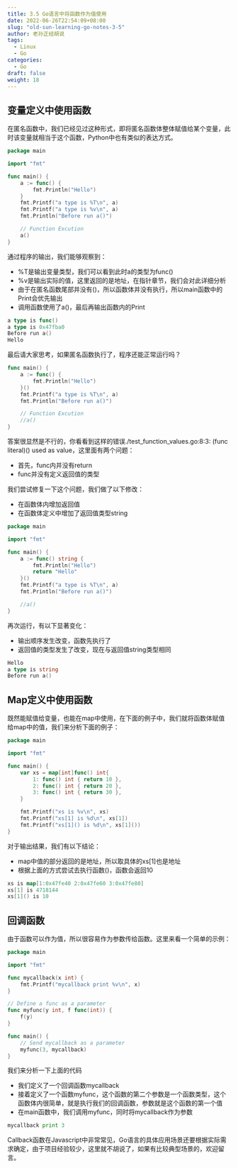 ```yaml
---
title: 3.5 Go语言中将函数作为值使用
date: 2022-06-26T22:54:09+08:00
slug: "old-sun-learning-go-notes-3-5"
author: 老孙正经胡说
tags:
  - Linux
  - Go
categories:
  - Go
draft: false
weight: 18
---
```


## 变量定义中使用函数

在匿名函数中，我们已经见过这种形式，即将匿名函数体整体赋值给某个变量，此时该变量就相当于这个函数，Python中也有类似的表达方式。

```go
package main

import "fmt"

func main() {
	a := func() {
		fmt.Println("Hello")
	}
    fmt.Printf("a type is %T\n", a)
    fmt.Printf("a type is %v\n", a)
    fmt.Println("Before run a()")

    // Function Excution
	a()
}
```

通过程序的输出，我们能够观察到：

- %T是输出变量类型，我们可以看到此时a的类型为func()
- %v是输出实际的值，这里返回的是地址，在指针章节，我们会对此详细分析
- 由于在匿名函数尾部并没有()，所以函数体并没有执行，所以main函数中的Print会优先输出
- 调用函数使用了a()，最后再输出函数内的Print

```go
a type is func()
a type is 0x47fba0
Before run a()
Hello
```

最后请大家思考，如果匿名函数执行了，程序还能正常运行吗？

```go
func main() {
    a := func() {
        fmt.Println("Hello")
    }()
    fmt.Printf("a type is %T\n", a)
    fmt.Println("Before run a()")

    // Function Excution
    //a()
}
```

答案很显然是不行的，你看看到这样的错误./test_function_values.go:8:3: (func literal)() used as value，这里面有两个问题：

- 首先，func内并没有return
- func并没有定义返回值的类型

我们尝试修复一下这个问题，我们做了以下修改：

- 在函数体内增加返回值
- 在函数体定义中增加了返回值类型string

```go
package main

import "fmt"

func main() {
	a := func() string {
		fmt.Println("Hello")
        return "Hello"
	}()
    fmt.Printf("a type is %T\n", a)
    fmt.Println("Before run a()")

	//a()
}
```

再次运行，有以下显著变化：

- 输出顺序发生改变，函数先执行了
- 返回值的类型发生了改变，现在与返回值string类型相同

```go
Hello
a type is string
Before run a()
```

## Map定义中使用函数

既然能赋值给变量，也能在map中使用，在下面的例子中，我们就将函数体赋值给map中的值，我们来分析下面的例子：

```go
package main

import "fmt"

func main() {
    var xs = map[int]func() int{
        1: func() int { return 10 },
        2: func() int { return 20 },
        3: func() int { return 30 },
    }

    fmt.Printf("xs is %v\n", xs)
    fmt.Printf("xs[1] is %d\n", xs[1])
    fmt.Printf("xs[1]() is %d\n", xs[1]())
}
```

对于输出结果，我们有以下结论：

- map中值的部分返回的是地址，所以取具体的xs[1]也是地址
- 根据上面的方式尝试去执行函数()，函数会返回10

```go
xs is map[1:0x47fe40 2:0x47fe60 3:0x47fe80]
xs[1] is 4718144
xs[1]() is 10
```

## 回调函数

由于函数可以作为值，所以很容易作为参数传给函数。这里来看一个简单的示例：

```go
package main

import "fmt"

func mycallback(x int) {
    fmt.Printf("mycallback print %v\n", x)
}

// Define a func as a parameter
func myfunc(y int, f func(int)) {
    f(y)
}

func main() {
    // Send mycallback as a parameter
    myfunc(3, mycallback)
}
```

我们来分析一下上面的代码

- 我们定义了一个回调函数mycallback
- 接着定义了一个函数myfunc，这个函数的第二个参数是一个函数类型，这个函数体内很简单，就是执行我们的回调函数，参数就是这个函数的第一个值
- 在main函数中，我们调用myfunc，同时将mycallback作为参数

```go
mycallback print 3
```

Callback函数在Javascript中非常常见，Go语言的具体应用场景还要根据实际需求确定，由于项目经验较少，这里就不胡说了，如果有比较典型场景的，欢迎留言。